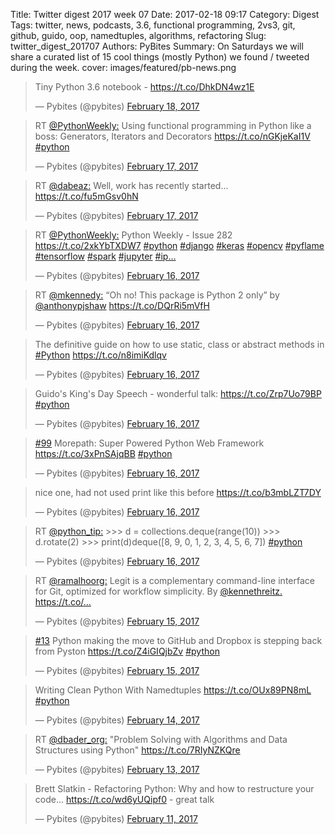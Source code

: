 Title: Twitter digest 2017 week 07
Date: 2017-02-18 09:17
Category: Digest
Tags: twitter, news, podcasts, 3.6, functional programming, 2vs3, git, github, guido, oop, namedtuples, algorithms, refactoring
Slug: twitter_digest_201707
Authors: PyBites
Summary: On Saturdays we will share a curated list of 15 cool things (mostly Python) we found / tweeted during the week. 
cover: images/featured/pb-news.png

<blockquote class="twitter-tweet"><p>Tiny Python 3.6 notebook - <a href="https://t.co/DhkDN4wz1E" title="https://t.co/DhkDN4wz1E" target="_blank">https://t.co/DhkDN4wz1E</a></p>— Pybites (@pybites) <a href="https://twitter.com/pybites/status/832851596052688896" data-datetime="2017-02-18T07:17:48+00:00">February 18, 2017</a></blockquote>

<blockquote class="twitter-tweet"><p>RT <a href="https://twitter.com/@PythonWeekly:" target="_blank">@PythonWeekly:</a> Using functional programming in Python like a boss: Generators, Iterators and Decorators  <a href="https://t.co/nGKjeKaI1V" title="https://t.co/nGKjeKaI1V" target="_blank">https://t.co/nGKjeKaI1V</a> <a href="https://twitter.com/search/#python" target="_blank">#python</a></p>— Pybites (@pybites) <a href="https://twitter.com/pybites/status/832659700776787969" data-datetime="2017-02-17T18:35:17+00:00">February 17, 2017</a></blockquote>

<blockquote class="twitter-tweet"><p>RT <a href="https://twitter.com/@dabeaz:" target="_blank">@dabeaz:</a> Well, work has recently started...    <a href="https://t.co/fu5mGsv0hN" title="https://t.co/fu5mGsv0hN" target="_blank">https://t.co/fu5mGsv0hN</a></p>— Pybites (@pybites) <a href="https://twitter.com/pybites/status/832659410543529984" data-datetime="2017-02-17T18:34:08+00:00">February 17, 2017</a></blockquote>

<blockquote class="twitter-tweet"><p>RT <a href="https://twitter.com/@PythonWeekly:" target="_blank">@PythonWeekly:</a> Python Weekly - Issue 282 <a href="https://t.co/2xkYbTXDW7" title="https://t.co/2xkYbTXDW7" target="_blank">https://t.co/2xkYbTXDW7</a> <a href="https://twitter.com/search/#python" target="_blank">#python</a> <a href="https://twitter.com/search/#django" target="_blank">#django</a> <a href="https://twitter.com/search/#keras" target="_blank">#keras</a> <a href="https://twitter.com/search/#opencv" target="_blank">#opencv</a> <a href="https://twitter.com/search/#pyflame" target="_blank">#pyflame</a> <a href="https://twitter.com/search/#tensorflow" target="_blank">#tensorflow</a> <a href="https://twitter.com/search/#spark" target="_blank">#spark</a> <a href="https://twitter.com/search/#jupyter" target="_blank">#jupyter</a> <a href="https://twitter.com/search/#ip…" target="_blank">#ip…</a></p>— Pybites (@pybites) <a href="https://twitter.com/pybites/status/832332113307385857" data-datetime="2017-02-16T20:53:34+00:00">February 16, 2017</a></blockquote>

<blockquote class="twitter-tweet"><p>RT <a href="https://twitter.com/@mkennedy:" target="_blank">@mkennedy:</a> “Oh no! This package is Python 2 only” by <a href="https://twitter.com/@anthonypjshaw" target="_blank">@anthonypjshaw</a> <a href="https://t.co/DQrRi5mVfH" title="https://t.co/DQrRi5mVfH" target="_blank">https://t.co/DQrRi5mVfH</a></p>— Pybites (@pybites) <a href="https://twitter.com/pybites/status/832331244490911744" data-datetime="2017-02-16T20:50:07+00:00">February 16, 2017</a></blockquote>

<blockquote class="twitter-tweet"><p>The definitive guide on how to use static, class or abstract methods in <a href="https://twitter.com/search/#Python" target="_blank">#Python</a> <a href="https://t.co/n8imiKdlqv" title="https://t.co/n8imiKdlqv" target="_blank">https://t.co/n8imiKdlqv</a></p>— Pybites (@pybites) <a href="https://twitter.com/pybites/status/832323736409882625" data-datetime="2017-02-16T20:20:17+00:00">February 16, 2017</a></blockquote>

<blockquote class="twitter-tweet"><p>Guido's King's Day Speech - wonderful talk: <a href="https://t.co/Zrp7Uo79BP" title="https://t.co/Zrp7Uo79BP" target="_blank">https://t.co/Zrp7Uo79BP</a> <a href="https://twitter.com/search/#python" target="_blank">#python</a></p>— Pybites (@pybites) <a href="https://twitter.com/pybites/status/832158536712986624" data-datetime="2017-02-16T09:23:50+00:00">February 16, 2017</a></blockquote>

<blockquote class="twitter-tweet"><p><a href="https://twitter.com/search/#99" target="_blank">#99</a> Morepath: Super Powered Python Web Framework <a href="https://t.co/3xPnSAjqBB" title="https://t.co/3xPnSAjqBB" target="_blank">https://t.co/3xPnSAjqBB</a> <a href="https://twitter.com/search/#python" target="_blank">#python</a></p>— Pybites (@pybites) <a href="https://twitter.com/pybites/status/832152565630406657" data-datetime="2017-02-16T09:00:06+00:00">February 16, 2017</a></blockquote>

<blockquote class="twitter-tweet"><p>nice one, had not used print like this before <a href="https://t.co/b3mbLZT7DY" title="https://t.co/b3mbLZT7DY" target="_blank">https://t.co/b3mbLZT7DY</a></p>— Pybites (@pybites) <a href="https://twitter.com/pybites/status/832148331103133698" data-datetime="2017-02-16T08:43:17+00:00">February 16, 2017</a></blockquote>

<blockquote class="twitter-tweet"><p>RT <a href="https://twitter.com/@python_tip:" target="_blank">@python_tip:</a> &gt;&gt;&gt; d = collections.deque(range(10))
&gt;&gt;&gt; d.rotate(2)
&gt;&gt;&gt; print(d)
​
deque([8, 9, 0, 1, 2, 3, 4, 5, 6, 7])
<a href="https://twitter.com/search/#python" target="_blank">#python</a></p>— Pybites (@pybites) <a href="https://twitter.com/pybites/status/832148063028387840" data-datetime="2017-02-16T08:42:13+00:00">February 16, 2017</a></blockquote>

<blockquote class="twitter-tweet"><p>RT <a href="https://twitter.com/@ramalhoorg:" target="_blank">@ramalhoorg:</a> Legit is a complementary command-line interface for Git, optimized for workflow simplicity. By <a href="https://twitter.com/@kennethreitz." target="_blank">@kennethreitz.</a> <a href="https://t.co/…" title="https://t.co/…" target="_blank">https://t.co/…</a></p>— Pybites (@pybites) <a href="https://twitter.com/pybites/status/831947828679278593" data-datetime="2017-02-15T19:26:33+00:00">February 15, 2017</a></blockquote>

<blockquote class="twitter-tweet"><p><a href="https://twitter.com/search/#13" target="_blank">#13</a> Python making the move to GitHub and Dropbox is stepping back from Pyston <a href="https://t.co/Z4iGIQjbZv" title="https://t.co/Z4iGIQjbZv" target="_blank">https://t.co/Z4iGIQjbZv</a> <a href="https://twitter.com/search/#python" target="_blank">#python</a></p>— Pybites (@pybites) <a href="https://twitter.com/pybites/status/831790197562019843" data-datetime="2017-02-15T09:00:11+00:00">February 15, 2017</a></blockquote>

<blockquote class="twitter-tweet"><p>Writing Clean Python With Namedtuples <a href="https://t.co/OUx89PN8mL" title="https://t.co/OUx89PN8mL" target="_blank">https://t.co/OUx89PN8mL</a> <a href="https://twitter.com/search/#python" target="_blank">#python</a></p>— Pybites (@pybites) <a href="https://twitter.com/pybites/status/831427802045968385" data-datetime="2017-02-14T09:00:09+00:00">February 14, 2017</a></blockquote>

<blockquote class="twitter-tweet"><p>RT <a href="https://twitter.com/@dbader_org:" target="_blank">@dbader_org:</a> "Problem Solving with Algorithms and Data Structures using Python" <a href="https://t.co/7RIyNZKQre" title="https://t.co/7RIyNZKQre" target="_blank">https://t.co/7RIyNZKQre</a></p>— Pybites (@pybites) <a href="https://twitter.com/pybites/status/831231247242362882" data-datetime="2017-02-13T19:59:07+00:00">February 13, 2017</a></blockquote>

<blockquote class="twitter-tweet"><p>Brett Slatkin - Refactoring Python: Why and how to restructure your code... <a href="https://t.co/wd6yUQipf0" title="https://t.co/wd6yUQipf0" target="_blank">https://t.co/wd6yUQipf0</a> - great talk</p>— Pybites (@pybites) <a href="https://twitter.com/pybites/status/830535920654884865" data-datetime="2017-02-11T21:56:08+00:00">February 11, 2017</a></blockquote>

